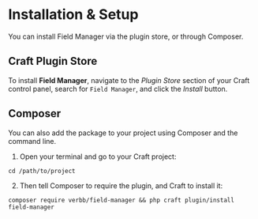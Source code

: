 # Installation & Setup
You can install Field Manager via the plugin store, or through Composer.

## Craft Plugin Store
To install **Field Manager**, navigate to the _Plugin Store_ section of your Craft control panel, search for `Field Manager`, and click the _Install_ button.

## Composer
You can also add the package to your project using Composer and the command line.

1. Open your terminal and go to your Craft project:
```shell
cd /path/to/project
```

2. Then tell Composer to require the plugin, and Craft to install it:
```shell
composer require verbb/field-manager && php craft plugin/install field-manager
```
